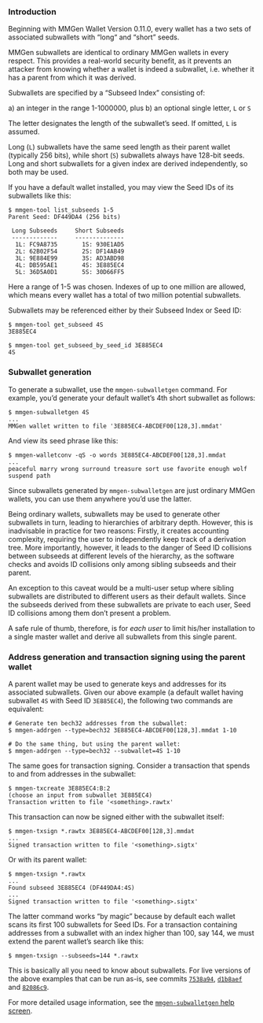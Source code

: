 ### Introduction

Beginning with MMGen Wallet Version 0.11.0, every wallet has a two sets of
associated subwallets with “long“ and “short” seeds.

MMGen subwallets are identical to ordinary MMGen wallets in every respect.
This provides a real-world security benefit, as it prevents an attacker from
knowing whether a wallet is indeed a subwallet, i.e. whether it has a parent
from which it was derived. 

Subwallets are specified by a “Subseed Index” consisting of:

  a) an integer in the range 1-1000000, plus
  b) an optional single letter, `L` or `S`

The letter designates the length of the subwallet’s seed.  If omitted, `L` is
assumed.

Long (`L`) subwallets have the same seed length as their parent wallet
(typically 256 bits), while short (`S`) subwallets always have 128-bit seeds.
Long and short subwallets for a given index are derived independently, so both
may be used.

If you have a default wallet installed, you may view the Seed IDs of its
subwallets like this:

```text
$ mmgen-tool list_subseeds 1-5
Parent Seed: DF449DA4 (256 bits)

 Long Subseeds     Short Subseeds
 -------------     --------------
  1L: FC9A8735       1S: 930E1AD5
  2L: 62B02F54       2S: DF14AB49
  3L: 9E884E99       3S: AD3ABD98
  4L: DB595AE1       4S: 3E885EC4
  5L: 36D5A0D1       5S: 30D66FF5
```

Here a range of 1-5 was chosen.  Indexes of up to one million are allowed, which
means every wallet has a total of two million potential subwallets.

Subwallets may be referenced either by their Subseed Index or Seed ID:

```text
$ mmgen-tool get_subseed 4S
3E885EC4

$ mmgen-tool get_subseed_by_seed_id 3E885EC4
4S
```

### Subwallet generation

To generate a subwallet, use the `mmgen-subwalletgen` command.  For example,
you’d generate your default wallet’s 4th short subwallet as follows:

```text
$ mmgen-subwalletgen 4S
...
MMGen wallet written to file '3E885EC4-ABCDEF00[128,3].mmdat'
```

And view its seed phrase like this:

```text
$ mmgen-walletconv -qS -o words 3E885EC4-ABCDEF00[128,3].mmdat
...
peaceful marry wrong surround treasure sort use favorite enough wolf suspend path
```

Since subwallets generated by `mmgen-subwalletgen` are just ordinary MMGen
wallets, you can use them anywhere you’d use the latter.

Being ordinary wallets, subwallets may be used to generate other subwallets in
turn, leading to hierarchies of arbitrary depth.  However, this is inadvisable
in practice for two reasons:  Firstly, it creates accounting complexity,
requiring the user to independently keep track of a derivation tree.  More
importantly, however, it leads to the danger of Seed ID collisions between
subseeds at different levels of the hierarchy, as the software checks and avoids
ID collisions only among sibling subseeds and their parent.

An exception to this caveat would be a multi-user setup where sibling subwallets
are distributed to different users as their default wallets.  Since the subseeds
derived from these subwallets are private to each user, Seed ID collisions among
them don’t present a problem.

A safe rule of thumb, therefore, is for *each user* to limit his/her installation
to a single master wallet and derive all subwallets from this single parent.

### Address generation and transaction signing using the parent wallet

A parent wallet may be used to generate keys and addresses for its associated
subwallets.  Given our above example (a default wallet having subwallet `4S` with
Seed ID `3E885EC4`), the following two commands are equivalent:

```text
# Generate ten bech32 addresses from the subwallet:
$ mmgen-addrgen --type=bech32 3E885EC4-ABCDEF00[128,3].mmdat 1-10

# Do the same thing, but using the parent wallet:
$ mmgen-addrgen --type=bech32 --subwallet=4S 1-10
```

The same goes for transaction signing.  Consider a transaction that spends to
and from addresses in the subwallet:

```text
$ mmgen-txcreate 3E885EC4:B:2
(choose an input from subwallet 3E885EC4)
Transaction written to file '<something>.rawtx'
```

This transaction can now be signed either with the subwallet itself:

```text
$ mmgen-txsign *.rawtx 3E885EC4-ABCDEF00[128,3].mmdat
...
Signed transaction written to file '<something>.sigtx'
```

Or with its parent wallet:

```text
$ mmgen-txsign *.rawtx
...
Found subseed 3E885EC4 (DF449DA4:4S)
...
Signed transaction written to file '<something>.sigtx'
```

The latter command works “by magic” because by default each wallet scans its
first 100 subwallets for Seed IDs.  For a transaction containing addresses from
a subwallet with an index higher than 100, say 144, we must extend the parent
wallet’s search like this:

```text
$ mmgen-txsign --subseeds=144 *.rawtx
```

This is basically all you need to know about subwallets.  For live versions of
the above examples that can be run as-is, see commits [`7538a94`][c1],
[`d1b8aef`][c2] and [`82086c9`][c3].

For more detailed usage information, see the [`mmgen-subwalletgen` help
screen][sh].

[c1]: ../../../../commit/7538a9460e897b9b23d8ac58853c33713334043f
[c2]: ../../../../commit/d1b8aefde6d3a13337cbe3147d9913eb09b6765b
[c3]: ../../../../commit/82086c9936843dc43c1892b672cdf1680763ee84
[sh]: commands/command-help-subwalletgen.md
